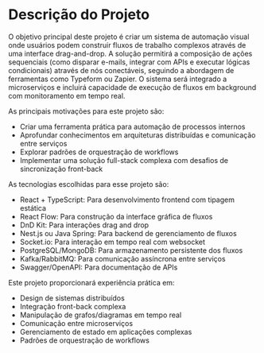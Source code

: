 # Descrição do Projeto

O objetivo principal deste projeto é criar um sistema de automação visual onde usuários podem construir fluxos de trabalho complexos através de uma interface drag-and-drop. A solução permitirá a composição de ações sequenciais (como disparar e-mails, integrar com APIs e executar lógicas condicionais) através de nós conectáveis, seguindo a abordagem de ferramentas como Typeform ou Zapier. O sistema será integrado a microserviços e incluirá capacidade de execução de fluxos em background com monitoramento em tempo real.

As principais motivações para este projeto são:

- Criar uma ferramenta prática para automação de processos internos
- Aprofundar conhecimentos em arquiteturas distribuídas e comunicação entre serviços
- Explorar padrões de orquestração de workflows
- Implementar uma solução full-stack complexa com desafios de sincronização front-back

As tecnologias escolhidas para esse projeto são:

- React + TypeScript: Para desenvolvimento frontend com tipagem estática
- React Flow: Para construção da interface gráfica de fluxos
- DnD Kit: Para interações drag and drop
- Nest.js ou Java Spring: Para backend de gerenciamento de fluxos
- Socket.io: Para interação em tempo real com websocket
- PostgreSQL/MongoDB: Para armazenamento persistente dos fluxos
- Kafka/RabbitMQ: Para comunicação assíncrona entre serviços
- Swagger/OpenAPI: Para documentação de APIs

Este projeto proporcionará experiência prática em:

- Design de sistemas distribuídos
- Integração front-back complexa
- Manipulação de grafos/diagramas em tempo real
- Comunicação entre microserviços
- Gerenciamento de estado em aplicações complexas
- Padrões de orquestração de workflows
